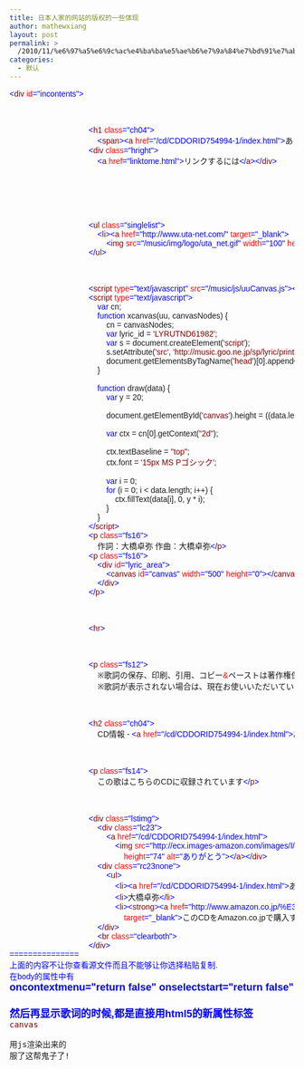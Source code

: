 ```yaml
---
title: 日本人家的网站的版权的一些体现
author: mathewxiang
layout: post
permalink: >
  /2010/11/%e6%97%a5%e6%9c%ac%e4%ba%ba%e5%ae%b6%e7%9a%84%e7%bd%91%e7%ab%99%e7%9a%84%e7%89%88%e6%9d%83%e7%9a%84%e4%b8%80%e4%ba%9b%e4%bd%93%e7%8e%b0-2/
categories:
  - 默认
---
```

<pre><font face="Arial"><span style="color: blue;">&lt;</span><span style="color: maroon;">div</span> <span style="color: red;">id</span><span style="color: blue;">=</span><span style="color: blue;">"incontents"</span><span style="color: blue;">></span><br />                                    <span style="color: darkgreen;"><!--ch04_1--></span>

<br />                                    <span style="color: blue;">&lt;</span><span style="color: maroon;">h1</span> <span style="color: red;">class</span><span style="color: blue;">=</span><span style="color: blue;">"ch04"</span><span style="color: blue;">></span><br />                                        <span style="color: blue;">&lt;</span><span style="color: maroon;">span</span><span style="color: blue;">>&lt;</span><span style="color: maroon;">a</span> <span style="color: red;">href</span><span style="color: blue;">=</span><span style="color: blue;">"/cd/CDDORID754994-1/index.html"</span><span style="color: blue;">></span>ありがとう<span style="color: blue;">&lt;/</span><span style="color: maroon;">a</span><span style="color: blue;">></span><span style="color: red;">&nbsp;</span>-<span style="color: red;">&nbsp;</span><span style="color: blue;">&lt;</span><span style="color: maroon;">a</span> <span style="color: red;">href</span><span style="color: blue;">=</span><span style="color: blue;">"/artist/ARTLISD1176357/index.html"</span><span style="color: blue;">></span>大橋卓弥<span style="color: blue;">&lt;/</span><span style="color: maroon;">a</span><span style="color: blue;">>&lt;/</span><span style="color: maroon;">span</span><span style="color: blue;">>&lt;/</span><span style="color: maroon;">h1</span><span style="color: blue;">></span><br />                                    <span style="color: blue;">&lt;</span><span style="color: maroon;">div</span> <span style="color: red;">class</span><span style="color: blue;">=</span><span style="color: blue;">"hright"</span><span style="color: blue;">></span><br />                                        <span style="color: blue;">&lt;</span><span style="color: maroon;">a</span> <span style="color: red;">href</span><span style="color: blue;">=</span><span style="color: blue;">"linktome.html"</span><span style="color: blue;">></span>リンクするには<span style="color: blue;">&lt;/</span><span style="color: maroon;">a</span><span style="color: blue;">>&lt;/</span><span style="color: maroon;">div</span><span style="color: blue;">></span><br />                                    <span style="color: darkgreen;"><!--/ch04_1--></span>

<br />                                    <span style="color: darkgreen;"><!--c14_1--></span>

<br />                                    <span style="color: blue;">&lt;</span><span style="color: maroon;">ul</span> <span style="color: red;">class</span><span style="color: blue;">=</span><span style="color: blue;">"singlelist"</span><span style="color: blue;">></span><br />                                        <span style="color: blue;">&lt;</span><span style="color: maroon;">li</span><span style="color: blue;">>&lt;</span><span style="color: maroon;">a</span> <span style="color: red;">href</span><span style="color: blue;">=</span><span style="color: blue;">"http://www.uta-net.com/"</span> <span style="color: red;">target</span><span style="color: blue;">=</span><span style="color: blue;">"_blank"</span><span style="color: blue;">></span><br />                                            <span style="color: blue;">&lt;</span><span style="color: maroon;">img</span> <span style="color: red;">src</span><span style="color: blue;">=</span><span style="color: blue;">"/music/img/logo/uta_net.gif"</span> <span style="color: red;">width</span><span style="color: blue;">=</span><span style="color: blue;">"100"</span> <span style="color: red;">height</span><span style="color: blue;">=</span><span style="color: blue;">"30"</span> <span style="color: red;">alt</span><span style="color: blue;">=</span><span style="color: blue;">"Uta-Net"</span><span style="color: blue;">>&lt;/</span><span style="color: maroon;">a</span><span style="color: blue;">>&lt;/</span><span style="color: maroon;">li</span><span style="color: blue;">></span><br />                                    <span style="color: blue;">&lt;/</span><span style="color: maroon;">ul</span><span style="color: blue;">></span><br />                                    <span style="color: darkgreen;"><!--/c14_1--></span>

<br />                                    <span style="color: blue;">&lt;</span><span style="color: maroon;">script</span> <span style="color: red;">type</span><span style="color: blue;">=</span><span style="color: blue;">"text/javascript"</span> <span style="color: red;">src</span><span style="color: blue;">=</span><span style="color: blue;">"/music/js/uuCanvas.js"</span><span style="color: blue;">>&lt;/</span><span style="color: maroon;">script</span><span style="color: blue;">></span><br />                                    <span style="color: blue;">&lt;</span><span style="color: maroon;">script</span> <span style="color: red;">type</span><span style="color: blue;">=</span><span style="color: blue;">"text/javascript"</span><span style="color: blue;">></span><br />                                        <span style="color: blue;">var</span> cn;<br />                                        <span style="color: blue;">function</span> xcanvas(uu, canvasNodes) {<br />                                            cn = canvasNodes;<br />                                            <span style="color: blue;">var</span> lyric_id = <span style="color: maroon;">'LYRUTND61982'</span>;<br />                                            <span style="color: blue;">var</span> s = document.createElement(<span style="color: maroon;">'script'</span>);<br />                                            s.setAttribute(<span style="color: maroon;">'src'</span>, <span style="color: maroon;">'http://music.goo.ne.jp/sp/lyric/print_json.php?callback=draw&#038;id='</span> + lyric_id);<br />                                            document.getElementsByTagName(<span style="color: maroon;">'head'</span>)[0].appendChild(s);<br />                                        }<br /><br />                                        <span style="color: blue;">function</span> draw(data) {<br />                                            <span style="color: blue;">var</span> y = 20;<br /><br />                                            document.getElementById(<span style="color: maroon;">'canvas'</span>).height = ((data.length + 1) * y);<br /><br />                                            <span style="color: blue;">var</span> ctx = cn[0].getContext(<span style="color: maroon;">"2d"</span>);<br /><br />                                            ctx.textBaseline = <span style="color: maroon;">"top"</span>;<br />                                            ctx.font = <span style="color: maroon;">'15px MS Pゴシック'</span>;<br /><br />                                            <span style="color: blue;">var</span> i = 0;<br />                                            <span style="color: blue;">for</span> (i = 0; i &lt; data.length; i++) {<br />                                                ctx.fillText(data[i], 0, y * i);<br />                                            }<br />                                        }<br />                                    <span style="color: blue;">&lt;/</span><span style="color: maroon;">script</span><span style="color: blue;">></span><br />                                    <span style="color: blue;">&lt;</span><span style="color: maroon;">p</span> <span style="color: red;">class</span><span style="color: blue;">=</span><span style="color: blue;">"fs16"</span><span style="color: blue;">></span><br />                                        作詞：大橋卓弥<span style="color: red;">&nbsp;</span>作曲：大橋卓弥<span style="color: blue;">&lt;/</span><span style="color: maroon;">p</span><span style="color: blue;">></span><br />                                    <span style="color: blue;">&lt;</span><span style="color: maroon;">p</span> <span style="color: red;">class</span><span style="color: blue;">=</span><span style="color: blue;">"fs16"</span><span style="color: blue;">></span><br />                                        <span style="color: blue;">&lt;</span><span style="color: maroon;">div</span> <span style="color: red;">id</span><span style="color: blue;">=</span><span style="color: blue;">"lyric_area"</span><span style="color: blue;">></span><br />                                            <span style="color: blue;">&lt;</span><span style="color: maroon;">canvas</span> <span style="color: red;">id</span><span style="color: blue;">=</span><span style="color: blue;">"canvas"</span> <span style="color: red;">width</span><span style="color: blue;">=</span><span style="color: blue;">"500"</span> <span style="color: red;">height</span><span style="color: blue;">=</span><span style="color: blue;">"0"</span><span style="color: blue;">>&lt;/</span><span style="color: maroon;">canvas</span><span style="color: blue;">></span><br />                                        <span style="color: blue;">&lt;/</span><span style="color: maroon;">div</span><span style="color: blue;">></span><br />                                    <span style="color: blue;">&lt;/</span><span style="color: maroon;">p</span><span style="color: blue;">></span><br />                                    <span style="color: darkgreen;"><!--c24_1--></span>

<br />                                    <span style="color: blue;">&lt;</span><span style="color: maroon;">hr</span><span style="color: blue;">></span><br />                                    <span style="color: darkgreen;"><!--/c24_1--></span>

<br />                                    <span style="color: blue;">&lt;</span><span style="color: maroon;">p</span> <span style="color: red;">class</span><span style="color: blue;">=</span><span style="color: blue;">"fs12"</span><span style="color: blue;">></span><br />                                        ※歌詞の保存、印刷、引用、コピー<span style="color: red;">&</span>ペーストは著作権保護の観点から禁止しています。<span style="color: blue;">&lt;</span><span style="color: maroon;">br</span><span style="color: blue;">></span><br />                                        ※歌詞が表示されない場合は、現在お使いいただいているブラウザの最新バージョンをご使用ください。<span style="color: blue;">&lt;/</span><span style="color: maroon;">p</span><span style="color: blue;">></span><br />                                    <span style="color: darkgreen;"><!--ch04_2--></span>

<br />                                    <span style="color: blue;">&lt;</span><span style="color: maroon;">h2</span> <span style="color: red;">class</span><span style="color: blue;">=</span><span style="color: blue;">"ch04"</span><span style="color: blue;">></span><br />                                        CD情報<span style="color: red;">&nbsp;</span>-<span style="color: red;">&nbsp;</span><span style="color: blue;">&lt;</span><span style="color: maroon;">a</span> <span style="color: red;">href</span><span style="color: blue;">=</span><span style="color: blue;">"/cd/CDDORID754994-1/index.html"</span><span style="color: blue;">></span>ありがとう<span style="color: blue;">&lt;/</span><span style="color: maroon;">a</span><span style="color: blue;">>&lt;/</span><span style="color: maroon;">h2</span><span style="color: blue;">></span><br />                                    <span style="color: darkgreen;"><!--/ch04_2--></span>

<br />                                    <span style="color: blue;">&lt;</span><span style="color: maroon;">p</span> <span style="color: red;">class</span><span style="color: blue;">=</span><span style="color: blue;">"fs14"</span><span style="color: blue;">></span><br />                                        この歌はこちらのCDに収録されています<span style="color: blue;">&lt;/</span><span style="color: maroon;">p</span><span style="color: blue;">></span><br />                                    <span style="color: darkgreen;"><!--c23_3--></span>

<br />                                    <span style="color: blue;">&lt;</span><span style="color: maroon;">div</span> <span style="color: red;">class</span><span style="color: blue;">=</span><span style="color: blue;">"lstimg"</span><span style="color: blue;">></span><br />                                        <span style="color: blue;">&lt;</span><span style="color: maroon;">div</span> <span style="color: red;">class</span><span style="color: blue;">=</span><span style="color: blue;">"lc23"</span><span style="color: blue;">></span><br />                                            <span style="color: blue;">&lt;</span><span style="color: maroon;">a</span> <span style="color: red;">href</span><span style="color: blue;">=</span><span style="color: blue;">"/cd/CDDORID754994-1/index.html"</span><span style="color: blue;">></span><br />                                                <span style="color: blue;">&lt;</span><span style="color: maroon;">img</span> <span style="color: red;">src</span><span style="color: blue;">=</span><span style="color: blue;">"http://ecx.images-amazon.com/images/I/31aFMRn8UhL._SL75_.jpg"</span> <span style="color: red;">width</span><span style="color: blue;">=</span><span style="color: blue;">"75"</span><br />                                                    <span style="color: red;">height</span><span style="color: blue;">=</span><span style="color: blue;">"74"</span> <span style="color: red;">alt</span><span style="color: blue;">=</span><span style="color: blue;">"ありがとう"</span><span style="color: blue;">>&lt;/</span><span style="color: maroon;">a</span><span style="color: blue;">>&lt;/</span><span style="color: maroon;">div</span><span style="color: blue;">></span><br />                                        <span style="color: blue;">&lt;</span><span style="color: maroon;">div</span> <span style="color: red;">class</span><span style="color: blue;">=</span><span style="color: blue;">"rc23none"</span><span style="color: blue;">></span><br />                                            <span style="color: blue;">&lt;</span><span style="color: maroon;">ul</span><span style="color: blue;">></span><br />                                                <span style="color: blue;">&lt;</span><span style="color: maroon;">li</span><span style="color: blue;">>&lt;</span><span style="color: maroon;">a</span> <span style="color: red;">href</span><span style="color: blue;">=</span><span style="color: blue;">"/cd/CDDORID754994-1/index.html"</span><span style="color: blue;">></span>ありがとう<span style="color: blue;">&lt;/</span><span style="color: maroon;">a</span><span style="color: blue;">>&lt;/</span><span style="color: maroon;">li</span><span style="color: blue;">></span><br />                                                <span style="color: blue;">&lt;</span><span style="color: maroon;">li</span><span style="color: blue;">></span>大橋卓弥<span style="color: blue;">&lt;/</span><span style="color: maroon;">li</span><span style="color: blue;">></span><br />                                                <span style="color: blue;">&lt;</span><span style="color: maroon;">li</span><span style="color: blue;">>&lt;</span><span style="color: maroon;">strong</span><span style="color: blue;">>&lt;</span><span style="color: maroon;">a</span> <span style="color: red;">href</span><span style="color: blue;">=</span><span style="color: blue;">"http://www.amazon.co.jp/%E3%81%82%E3%82%8A%E3%81%8C%E3%81%A8%E3%81%86-%E5%A4%A7%E6%A9%8B%E5%8D%93%E5%BC%A5/dp/B0013FCOFK%3FSubscriptionId%3D1QA4DX5K7DN5J9PNJC82%26tag%3Dmusic-goo-22%26linkCode%3Dxm2%26camp%3D2025%26creative%3D165953%26creativeASIN%3DB0013FCOFK"</span><br />                                                    <span style="color: red;">target</span><span style="color: blue;">=</span><span style="color: blue;">"_blank"</span><span style="color: blue;">></span>このCDをAmazon.co.jpで購入する<span style="color: blue;">&lt;/</span><span style="color: maroon;">a</span><span style="color: blue;">>&lt;/</span><span style="color: maroon;">strong</span><span style="color: blue;">>&lt;/</span><span style="color: maroon;">li</span><span style="color: blue;">>&lt;/</span><span style="color: maroon;">ul</span><span style="color: blue;">></span><br />                                        <span style="color: blue;">&lt;/</span><span style="color: maroon;">div</span><span style="color: blue;">></span><br />                                        <span style="color: blue;">&lt;</span><span style="color: maroon;">br</span> <span style="color: red;">class</span><span style="color: blue;">=</span><span style="color: blue;">"clearboth"</span><span style="color: blue;">></span><br />                                    <span style="color: blue;">&lt;/</span><span style="color: maroon;">div</span><span style="color: blue;">><br />===============<br />上面的内容不让你查看源文件而且不能够让你选择粘贴复制.<br />在body的属性中有<br /><font size="4"><strong>oncontextmenu="return false" onselectstart="return false"<br /><br />然后再显示歌词的时候,都是直接用html5的新属性标签</strong></font></span></font><br /><span style="color: maroon;">canvas</span><br /><br />用js渲染出来的<br />服了这帮鬼子了!</pre>